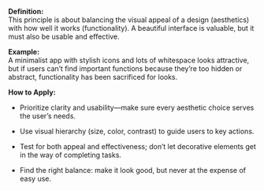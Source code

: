 **Definition:**  
This principle is about balancing the visual appeal of a design (aesthetics) with how well it works (functionality). A beautiful interface is valuable, but it must also be usable and effective.

**Example:**  
A minimalist app with stylish icons and lots of whitespace looks attractive, but if users can’t find important functions because they’re too hidden or abstract, functionality has been sacrificed for looks.

**How to Apply:**

- Prioritize clarity and usability—make sure every aesthetic choice serves the user’s needs.
    
- Use visual hierarchy (size, color, contrast) to guide users to key actions.
    
- Test for both appeal and effectiveness; don’t let decorative elements get in the way of completing tasks.
    
- Find the right balance: make it look good, but never at the expense of easy use.